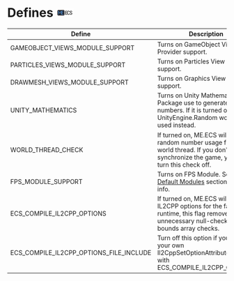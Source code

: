 # Defines ![](Logo-Tiny.png)

| Define | Description |
| ------ | ------ |
| GAMEOBJECT_VIEWS_MODULE_SUPPORT | Turns on GameObject View Provider support. |
| PARTICLES_VIEWS_MODULE_SUPPORT | Turns on Particles View Provider support. |
| DRAWMESH_VIEWS_MODULE_SUPPORT | Turns on Graphics View Provider support. |
| UNITY_MATHEMATICS | Turns on Unity Mathematics Package use to generate random numbers. If it is turned off, UnityEngine.Random would be used instead. |
| WORLD_THREAD_CHECK | If turned on, ME.ECS will check random number usage from non-world thread. If you don't want to synchronize the game, you could turn this check off. |
| FPS_MODULE_SUPPORT | Turns on FPS Module. See [Default Modules](DefaultModules.md) section for more info. |
| ECS_COMPILE_IL2CPP_OPTIONS | If turned on, ME.ECS will use IL2CPP options for the faster runtime, this flag removed unnecessary null-checks and bounds array checks. |
| ECS_COMPILE_IL2CPP_OPTIONS_FILE_INCLUDE | Turn off this option if you provide your own Il2CppSetOptionAttribute. Works with ECS_COMPILE_IL2CPP_OPTIONS. |
